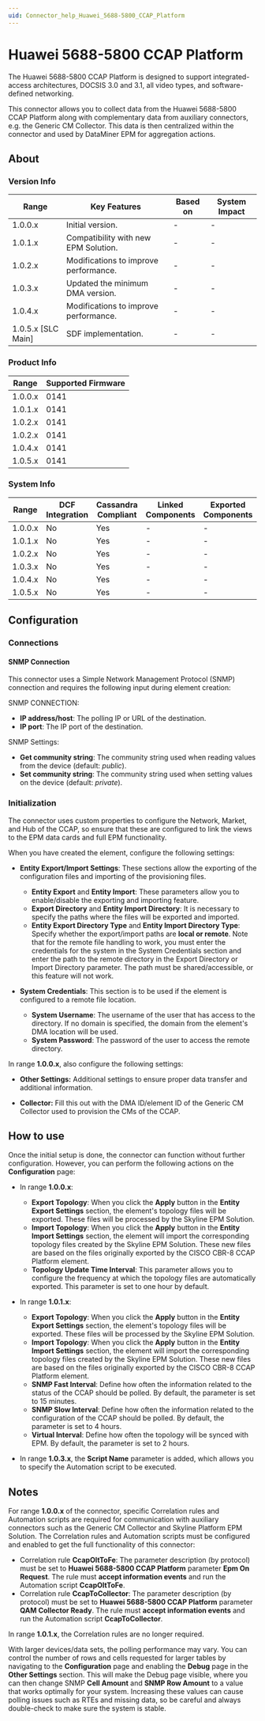 ```yaml
---
uid: Connector_help_Huawei_5688-5800_CCAP_Platform
---
```


# Huawei 5688-5800 CCAP Platform

The Huawei 5688-5800 CCAP Platform is designed to support integrated-access architectures, DOCSIS 3.0 and 3.1, all video types, and software-defined networking.

This connector allows you to collect data from the Huawei 5688-5800 CCAP Platform along with complementary data from auxiliary connectors, e.g. the Generic CM Collector. This data is then centralized within the connector and used by DataMiner EPM for aggregation actions.

## About

### Version Info

| **Range**            | **Key Features**                      | **Based on** | **System Impact** |
|----------------------|---------------------------------------|--------------|-------------------|
| 1.0.0.x              | Initial version.                      | -            | -                 |
| 1.0.1.x              | Compatibility with new EPM Solution.  | -            | -                 |
| 1.0.2.x              | Modifications to improve performance. | -            | -                 |
| 1.0.3.x              | Updated the minimum DMA version.      | -            | -                 |
| 1.0.4.x              | Modifications to improve performance. | -            | -                 |
| 1.0.5.x [SLC Main]   | SDF implementation.                   | -            | -                 |

### Product Info

| Range     | Supported Firmware     |
|-----------|------------------------|
| 1.0.0.x   | 0141                   |
| 1.0.1.x   | 0141                   |
| 1.0.2.x   | 0141                   |
| 1.0.2.x   | 0141                   |
| 1.0.4.x   | 0141                   |
| 1.0.5.x   | 0141                   |

### System Info

| Range     | DCF Integration     | Cassandra Compliant     | Linked Components     | Exported Components     |
|-----------|---------------------|-------------------------|-----------------------|-------------------------|
| 1.0.0.x   | No                  | Yes                     | -                     | -                       |
| 1.0.1.x   | No                  | Yes                     | -                     | -                       |
| 1.0.2.x   | No                  | Yes                     | -                     | -                       |
| 1.0.3.x   | No                  | Yes                     | -                     | -                       |
| 1.0.4.x   | No                  | Yes                     | -                     | -                       |
| 1.0.5.x   | No                  | Yes                     | -                     | -                       |

## Configuration

### Connections

#### SNMP Connection

This connector uses a Simple Network Management Protocol (SNMP) connection and requires the following input during element creation:

SNMP CONNECTION:

- **IP address/host**: The polling IP or URL of the destination.
- **IP port**: The IP port of the destination.

SNMP Settings:

- **Get community string**: The community string used when reading values from the device (default: *public*).
- **Set community string**: The community string used when setting values on the device (default: *private*).

### Initialization

The connector uses custom properties to configure the Network, Market, and Hub of the CCAP, so ensure that these are configured to link the views to the EPM data cards and full EPM functionality.

When you have created the element, configure the following settings:

- **Entity Export/Import Settings**: These sections allow the exporting of the configuration files and importing of the provisioning files.

  - **Entity Export** and **Entity Import**: These parameters allow you to enable/disable the exporting and importing feature.
  - **Export Directory** and **Entity Import Directory**: It is necessary to specify the paths where the files will be exported and imported.
  - **Entity Export Directory Type** and **Entity Import Directory Type**: Specify whether the export/import paths are **local or remote**. Note that for the remote file handling to work, you must enter the credentials for the system in the System Credentials section and enter the path to the remote directory in the Export Directory or Import Directory parameter. The path must be shared/accessible, or this feature will not work.

- **System Credentials**: This section is to be used if the element is configured to a remote file location.

  - **System Username**: The username of the user that has access to the directory. If no domain is specified, the domain from the element's DMA location will be used.
  - **System Password**: The password of the user to access the remote directory.

In range **1.0.0.x**, also configure the following settings:

- **Other Settings:** Additional settings to ensure proper data transfer and additional information.

- **Collector:** Fill this out with the DMA ID/element ID of the Generic CM Collector used to provision the CMs of the CCAP.

## How to use

Once the initial setup is done, the connector can function without further configuration. However, you can perform the following actions on the **Configuration** page:

- In range **1.0.0.x**:

  - **Export Topology**: When you click the **Apply** button in the **Entity Export Settings** section, the element's topology files will be exported. These files will be processed by the Skyline EPM Solution.
  - **Import Topology**: When you click the **Apply** button in the **Entity Import Settings** section, the element will import the corresponding topology files created by the Skyline EPM Solution. These new files are based on the files originally exported by the CISCO CBR-8 CCAP Platform element.
  - **Topology Update Time Interval**: This parameter allows you to configure the frequency at which the topology files are automatically exported. This parameter is set to one hour by default.

- In range **1.0.1.x**:

  - **Export Topology**: When you click the **Apply** button in the **Entity Export Settings** section, the element's topology files will be exported. These files will be processed by the Skyline EPM Solution.
  - **Import Topology**: When you click the **Apply** button in the **Entity** **Import Settings** section, the element will import the corresponding topology files created by the Skyline EPM Solution. These new files are based on the files originally exported by the CISCO CBR-8 CCAP Platform element.
  - **SNMP Fast Interval**: Define how often the information related to the status of the CCAP should be polled. By default, the parameter is set to 15 minutes.
  - **SNMP Slow Interval**: Define how often the information related to the configuration of the CCAP should be polled. By default, the parameter is set to 4 hours.
  - **Virtual Interval**: Define how often the topology will be synced with EPM. By default, the parameter is set to 2 hours.

- In range **1.0.3.x**, the **Script Name** parameter is added, which allows you to specify the Automation script to be executed.

## Notes

For range **1.0.0.x** of the connector, specific Correlation rules and Automation scripts are required for communication with auxiliary connectors such as the Generic CM Collector and Skyline Platform EPM Solution. The Correlation rules and Automation scripts must be configured and enabled to get the full functionality of this connector:

- Correlation rule **CcapOltToFe**: The parameter description (by protocol) must be set to **Huawei 5688-5800 CCAP Platform** parameter **Epm On Request**. The rule must **accept information events** and run the Automation script **CcapOltToFe**.
- Correlation rule **CcapToCollector**: The parameter description (by protocol) must be set to **Huawei 5688-5800 CCAP Platform** parameter **QAM Collector Ready**. The rule must **accept information events** and run the Automation script **CcapToCollector**.

In range **1.0.1.x**, the Correlation rules are no longer required.

With larger devices/data sets, the polling performance may vary. You can control the number of rows and cells requested for larger tables by navigating to the **Configuration** page and enabling the **Debug** page in the **Other Settings** section. This will make the Debug page visible, where you can then change SNMP **Cell Amount** and **SNMP Row Amount** to a value that works optimally for your system. Increasing these values can cause polling issues such as RTEs and missing data, so be careful and always double-check to make sure the system is stable.
